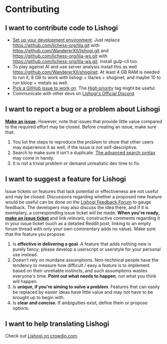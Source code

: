 # Contributing

## I want to contribute code to Lishogi

- [Set up your development environment](https://github.com/lichess-org/lila/wiki/Lichess-Development-Onboarding). Just replace https://github.com/lichess-org/lila.git with https://github.com/WandererXII/lishogi.git and https://github.com/lichess-org/lila-ws.git with https://github.com/lichess-org/lila-ws.git. Install gulp-cli too.
- To play against AI and use server analysis install this as well https://github.com/WandererXII/shoginet. At least 4 GB RAM is needed to run it, 8 GB to work with lishogi + lila/ws + shoginet, and maybe 10 to run bloop + metals as well.
- [Pick a GitHub issue to work on](https://github.com/WandererXII/lishogi/issues). The [High priority](https://github.com/WandererXII/lishogi/issues?q=is%3Aissue+is%3Aopen+label%3A%22High+priority%22) tag might be useful.
- Communicate with other devs on [Lishogi's Official Discord](https://discord.gg/YFtpMGg3rR).

## I want to report a bug or a problem about Lishogi

[**Make an issue**](https://github.com/WandererXII/lishogi/issues/new). However, note that issues that provide little value compared to the required effort may be closed. Before creating an issue, make sure that:

1. You list the steps to reproduce the problem to show that other users may experience it as well, if the issue is not self-descriptive.
2. Search to make sure it isn't a duplicate. [The advanced search syntax](https://help.github.com/articles/searching-issues/) may come in handy.
3. It is not a trivial problem or demand unrealistic dev time to fix.

## I want to suggest a feature for Lishogi

Issue tickets on features that lack potential or effectiveness are not useful and may be closed. Discussions regarding whether a proposed new feature would be useful can be done on the [Lishogi Feedback Forum](https://lishogi.org/forum/lishogi-feedback) to gauge feedback. The developers may also discuss the idea there, and if it is exemplary, a corresponding issue ticket will be made. **When you're ready, [make an issue ticket](https://github.com/WandererXII/lishogi/issues/new)** and link relevant, constructive comments regarding it in your issue ticket (such as a detailed Reddit post; linking to an empty forum thread with only your own commentary adds no value). Make sure that the feature you propose:

1. Is **effective in delivering a goal**. A feature that adds nothing new is purely fancy; please develop a userscript or userstyle for your personal use instead.
2. Doesn't rely on mundane assumptions. Non-technical people have the tendency to measure how difficult / easy a feature is to implement based on their unreliable instincts, and such assumptions wastes everyone's time. **Point out what needs to happen**, not what you think will happen.
3. Is **unique, if you're aiming to solve a problem**. Features that can easily be replaced by easier ideas have little value and may not have to be brought up to begin with.
4. Is **clear and concise**. If ambiguities exist, define them or propose options.

## I want to help translating Lishogi

Check out [Lishogi on crowdin.com](https://crowdin.com/project/lishogi).
